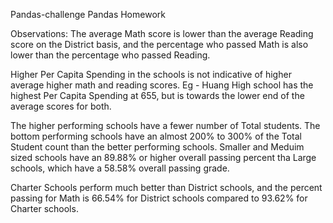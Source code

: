 Pandas-challenge
Pandas Homework

Observations: The average Math score is lower than the average Reading score on the District basis, and the percentage who passed Math is also lower than the percentage who passed Reading.  

Higher Per Capita Spending in the schools is not indicative of higher average higher math and reading scores.  Eg - Huang High school has the highest Per Capita Spending at 655, but is towards the lower end of the average scores for both.

The higher performing schools have a fewer number of Total students.  The bottom performing schools have an almost 200% to 300% of the Total Student count than the better performing schools.  Smaller and Meduim sized schools have an 89.88% or higher overall passing percent tha Large schools, which have a 58.58% overall passing grade.

Charter Schools perform much better than District schools, and the percent passing for Math is 66.54% for District schools compared to 93.62% for Charter schools.

